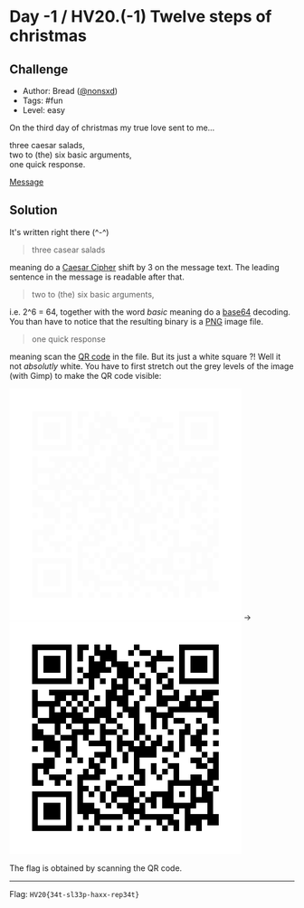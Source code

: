 # Day -1 / HV20.(-1) Twelve steps of christmas



## Challenge

<!-- ...10....:...20....:...30....:...40....:...50....:...60....:...70....:. -->
* Author: Bread ([@nonsxd](https://twitter.com/nonsxd))
* Tags:   #fun
* Level:  easy

On the third day of christmas my true love sent to me...

three caesar salads,\
two to (the) six basic arguments,\
one quick response.

[Message](Message.txt)



## Solution

It's written right there \(\^-\^\)

> three casear salads

meaning do a [Caesar Cipher] shift by 3 on the message text. The leading
sentence in the message is readable after that.

[Caesar Cipher]: https://en.wikipedia.org/wiki/Caesar_cipher

> two to (the) six basic arguments,

i.e. 2^6 = 64, together with the word _basic_ meaning do a [base64] decoding.
You than have to notice that the resulting binary is a [PNG] image file.

[PNG]: https://en.wikipedia.org/wiki/Portable_Network_Graphics
[base64]: https://en.wikipedia.org/wiki/Base64
[QR code]: https://en.wikipedia.org/wiki/QR_code

> one quick response

meaning scan the [QR code] in the file. But its just a white square ?! Well it
not _absolutly_ white. You have to first stretch out the grey levels of the
image (with Gimp) to make the QR code visible:

![](decoded.png) -> ![](adjusted_levels.png)

The flag is obtained by scanning the QR code.

--------------------------------------------------------------------------------

Flag: `HV20{34t-sl33p-haxx-rep34t}`

